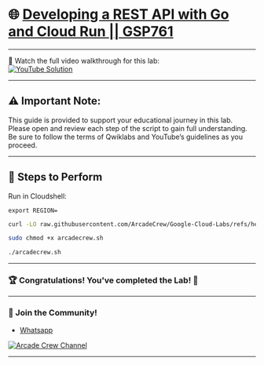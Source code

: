 # 🌐 [Developing a REST API with Go and Cloud Run || GSP761](https://www.cloudskillsboost.google/focuses/14662?parent=catalog)

--- 

🎥 Watch the full video walkthrough for this lab:  
[![YouTube Solution](https://img.shields.io/badge/YouTube-Watch%20Solution-red?style=flat&logo=youtube)](https://www.youtube.com/watch?v=wjSrI-UHmM8)

---
## ⚠️ **Important Note:**
This guide is provided to support your educational journey in this lab. Please open and review each step of the script to gain full understanding. Be sure to follow the terms of Qwiklabs and YouTube’s guidelines as you proceed.

---

## 🚀 Steps to Perform

Run in Cloudshell:  

```
export REGION=
```

```bash
curl -LO raw.githubusercontent.com/ArcadeCrew/Google-Cloud-Labs/refs/heads/main/Developing%20a%20REST%20API%20with%20Go%20and%20Cloud%20Run/arcadecrew.sh

sudo chmod +x arcadecrew.sh

./arcadecrew.sh
```
---

### 🏆 Congratulations! You've completed the Lab! 🎉

---

### 🤝 Join the Community!

- [Whatsapp](https://chat.whatsapp.com/KkNEauOhBQXHdVcmqIlv9F)  

[![Arcade Crew Channel](https://img.shields.io/badge/YouTube-Arcade%20Crew-red?style=flat&logo=youtube)](https://www.youtube.com/@Arcade61432?sub_confirmation=1)

---
